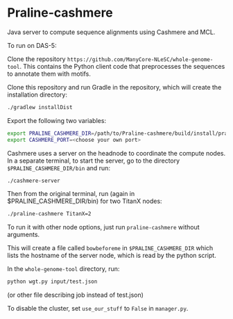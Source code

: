 # Praline-cashmere

Java server to compute sequence alignments using Cashmere and MCL.

To run on DAS-5:

Clone the repository `https://github.com/ManyCore-NLeSC/whole-genome-tool`.  This
contains the Python client code that preprocesses the sequences to annotate
them with motifs.

Clone this repository and run Gradle in the repository, which will create the
installation directory:

```bash
./gradlew installDist
```

Export the following two variables:

```bash
export PRALINE_CASHMERE_DIR=/path/to/Praline-cashmere/build/install/praline-cashmere
export CASHMERE_PORT=<choose your own port>
```

Cashmere uses a server on the headnode to coordinate the compute nodes.  In a
separate terminal, to start the server, go to the
directory `$PRALINE_CASHMERE_DIR/bin` and run:

```bash
./cashmere-server
```

Then from the original terminal, run (again in $PRALINE_CASHMERE_DIR/bin) for two TitanX nodes:
```bash
./praline-cashmere TitanX=2
```

To run it with other node options, just run `praline-cashmere` without arguments.

This will create a file called `bowbeforeme` in `$PRALINE_CASHMERE_DIR` which lists
the hostname of the server node, which is read by the python script.

In the `whole-genome-tool` directory, run: 

```bash
python wgt.py input/test.json
```
(or other file describing job instead of test.json)

To disable the cluster, set `use_our_stuff` to `False` in `manager.py`.	
